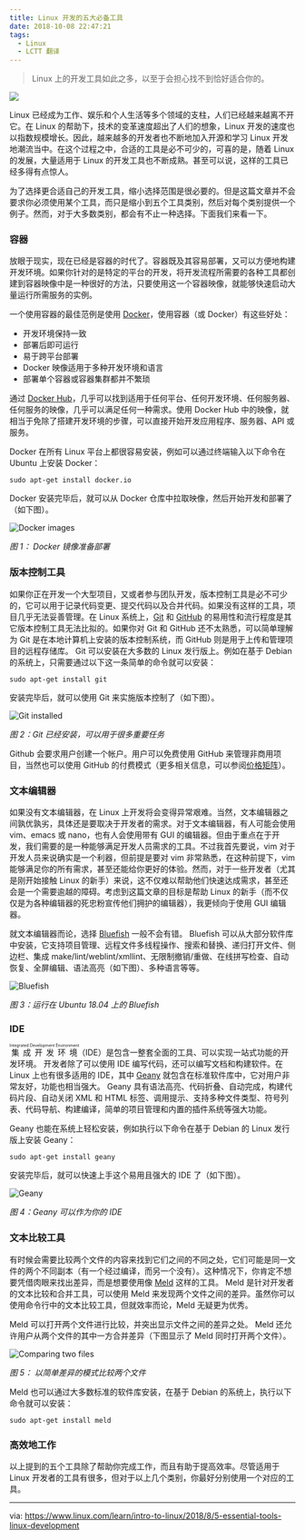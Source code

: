 ```yaml
---
title: Linux 开发的五大必备工具
date: 2018-10-08 22:47:21
tags:
  - Linux
  - LCTT 翻译
---
```


> Linux 上的开发工具如此之多，以至于会担心找不到恰好适合你的。

![](https://www.linux.com/sites/lcom/files/styles/rendered_file/public/dev-tools.png?itok=kkDNylRg)

Linux 已经成为工作、娱乐和个人生活等多个领域的支柱，人们已经越来越离不开它。在 Linux 的帮助下，技术的变革速度超出了人们的想象，Linux 开发的速度也以指数规模增长。因此，越来越多的开发者也不断地加入开源和学习 Linux 开发地潮流当中。在这个过程之中，合适的工具是必不可少的，可喜的是，随着 Linux 的发展，大量适用于 Linux 的开发工具也不断成熟。甚至可以说，这样的工具已经多得有点惊人。

为了选择更合适自己的开发工具，缩小选择范围是很必要的。但是这篇文章并不会要求你必须使用某个工具，而只是缩小到五个工具类别，然后对每个类别提供一个例子。然而，对于大多数类别，都会有不止一种选择。下面我们来看一下。

### 容器

放眼于现实，现在已经是容器的时代了。容器既及其容易部署，又可以方便地构建开发环境。如果你针对的是特定的平台的开发，将开发流程所需要的各种工具都创建到容器映像中是一种很好的方法，只要使用这一个容器映像，就能够快速启动大量运行所需服务的实例。

一个使用容器的最佳范例是使用 [Docker][1]，使用容器（或 Docker）有这些好处：

  * 开发环境保持一致
  * 部署后即可运行
  * 易于跨平台部署
  * Docker 映像适用于多种开发环境和语言
  * 部署单个容器或容器集群都并不繁琐

通过 [Docker Hub][2]，几乎可以找到适用于任何平台、任何开发环境、任何服务器、任何服务的映像，几乎可以满足任何一种需求。使用 Docker Hub 中的映像，就相当于免除了搭建开发环境的步骤，可以直接开始开发应用程序、服务器、API 或服务。

Docker 在所有 Linux 平台上都很容易安装，例如可以通过终端输入以下命令在 Ubuntu 上安装 Docker：

```
sudo apt-get install docker.io
```

Docker 安装完毕后，就可以从 Docker 仓库中拉取映像，然后开始开发和部署了（如下图）。

![Docker images][4]

*图 1： Docker 镜像准备部署*

### 版本控制工具

如果你正在开发一个大型项目，又或者参与团队开发，版本控制工具是必不可少的，它可以用于记录代码变更、提交代码以及合并代码。如果没有这样的工具，项目几乎无法妥善管理。在 Linux 系统上，[Git][6] 和 [GitHub][7] 的易用性和流行程度是其它版本控制工具无法比拟的。如果你对 Git 和 GitHub 还不太熟悉，可以简单理解为 Git 是在本地计算机上安装的版本控制系统，而 GitHub 则是用于上传和管理项目的远程存储库。 Git 可以安装在大多数的 Linux 发行版上。例如在基于 Debian 的系统上，只需要通过以下这一条简单的命令就可以安装：

```
sudo apt-get install git
```

安装完毕后，就可以使用 Git 来实施版本控制了（如下图）。

![Git installed][9]

*图 2：Git 已经安装，可以用于很多重要任务*

Github 会要求用户创建一个帐户。用户可以免费使用 GitHub 来管理非商用项目，当然也可以使用 GitHub 的付费模式（更多相关信息，可以参阅[价格矩阵][10]）。

### 文本编辑器

如果没有文本编辑器，在 Linux 上开发将会变得异常艰难。当然，文本编辑器之间孰优孰劣，具体还是要取决于开发者的需求。对于文本编辑器，有人可能会使用 vim、emacs 或 nano，也有人会使用带有 GUI 的编辑器。但由于重点在于开发，我们需要的是一种能够满足开发人员需求的工具。不过我首先要说，vim 对于开发人员来说确实是一个利器，但前提是要对 vim 非常熟悉，在这种前提下，vim 能够满足你的所有需求，甚至还能给你更好的体验。然而，对于一些开发者（尤其是刚开始接触 Linux 的新手）来说，这不仅难以帮助他们快速达成需求，甚至还会是一个需要逾越的障碍。考虑到这篇文章的目标是帮助 Linux 的新手（而不仅仅是为各种编辑器的死忠粉宣传他们拥护的编辑器），我更倾向于使用 GUI 编辑器。

就文本编辑器而论，选择 [Bluefish][11] 一般不会有错。 Bluefish 可以从大部分软件库中安装，它支持项目管理、远程文件多线程操作、搜索和替换、递归打开文件、侧边栏、集成 make/lint/weblint/xmllint、无限制撤销/重做、在线拼写检查、自动恢复、全屏编辑、语法高亮（如下图）、多种语言等等。

![Bluefish][13]

*图 3：运行在 Ubuntu 18.04 上的 Bluefish*

### IDE

<ruby>集成开发环境<rt>Integrated Development Environment</rt></ruby>（IDE）是包含一整套全面的工具、可以实现一站式功能的开发环境。 开发者除了可以使用 IDE 编写代码，还可以编写文档和构建软件。在 Linux 上也有很多适用的 IDE，其中 [Geany][14] 就包含在标准软件库中，它对用户非常友好，功能也相当强大。 Geany 具有语法高亮、代码折叠、自动完成，构建代码片段、自动关闭 XML 和 HTML 标签、调用提示、支持多种文件类型、符号列表、代码导航、构建编译，简单的项目管理和内置的插件系统等强大功能。

Geany 也能在系统上轻松安装，例如执行以下命令在基于 Debian 的 Linux 发行版上安装 Geany：

```
sudo apt-get install geany
```

安装完毕后，就可以快速上手这个易用且强大的 IDE 了（如下图）。

![Geany][16]

*图 4：Geany 可以作为你的 IDE*

### 文本比较工具

有时候会需要比较两个文件的内容来找到它们之间的不同之处，它们可能是同一文件的两个不同副本（有一个经过编译，而另一个没有）。这种情况下，你肯定不想要凭借肉眼来找出差异，而是想要使用像 [Meld][17] 这样的工具。 Meld 是针对开发者的文本比较和合并工具，可以使用 Meld 来发现两个文件之间的差异。虽然你可以使用命令行中的文本比较工具，但就效率而论，Meld 无疑更为优秀。

Meld 可以打开两个文件进行比较，并突出显示文件之间的差异之处。 Meld 还允许用户从两个文件的其中一方合并差异（下图显示了 Meld 同时打开两个文件）。

![Comparing two files][19]

*图 5： 以简单差异的模式比较两个文件*

Meld 也可以通过大多数标准的软件库安装，在基于 Debian 的系统上，执行以下命令就可以安装：

```
sudo apt-get install meld
```

### 高效地工作

以上提到的五个工具除了帮助你完成工作，而且有助于提高效率。尽管适用于 Linux 开发者的工具有很多，但对于以上几个类别，你最好分别使用一个对应的工具。

--------------------------------------------------------------------------------

via: https://www.linux.com/learn/intro-to-linux/2018/8/5-essential-tools-linux-development

[a]:https://www.linux.com/users/jlwallen
[1]:https://www.docker.com/
[2]:https://hub.docker.com/
[4]:https://www.linux.com/sites/lcom/files/styles/rendered_file/public/5devtools_1.jpg?itok=V1Bsbkg9 "Docker images"
[6]:https://git-scm.com/
[7]:https://github.com/
[9]:https://www.linux.com/sites/lcom/files/styles/rendered_file/public/5devtools_2.jpg?itok=YJjhe4O6 "Git installed"
[10]:https://github.com/pricing
[11]:http://bluefish.openoffice.nl/index.html
[13]:https://www.linux.com/sites/lcom/files/styles/rendered_file/public/5devtools_3.jpg?itok=66A7Svme "Bluefish"
[14]:https://www.geany.org/
[16]:https://www.linux.com/sites/lcom/files/styles/rendered_file/public/5devtools_4.jpg?itok=jRcA-0ue "Geany"
[17]:http://meldmerge.org/
[19]:https://www.linux.com/sites/lcom/files/styles/rendered_file/public/5devtools_5.jpg?itok=eLkfM9oZ "Comparing two files"
[20]:https://training.linuxfoundation.org/linux-courses/system-administration-training/introduction-to-linux

